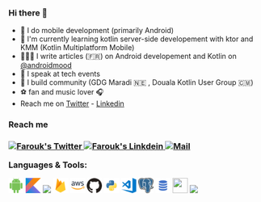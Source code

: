 <h3>Hi there 👋</h3>
  
- 📱 I do mobile development (primarily Android)
- 🔭 I'm currently learning kotlin server-side developement with ktor and KMM (Kotlin Multiplatform Mobile)
- 🧑🏽‍💻 I write articles (🇫🇷) on Android developement and Kotlin on [@androidmood](https://medium.com/androidmood)
- 🎤 I speak at tech events
- 🙌 I build community (GDG Maradi 🇳🇪 , Douala Kotlin User Group 🇨🇲)
- ⚽ fan and music lover 🎧
- Reach me on [Twitter]("https://twitter.com/sabiiou") - [Linkedin]("https://linkedin.com/in/farouksabiou/")

<h3>Reach me<h3/>

<a href="https://twitter.com/sabiiou">
  <img height="30" width="30" alt="Farouk's Twitter" width="22px" src="https://www.vectorlogo.zone/logos/twitter/twitter-icon.svg" />
</a>
<a href="https://linkedin.com/in/farouksabiou">
  <img height="30" width="30" alt="Farouk's Linkdein" width="22px" src="https://www.vectorlogo.zone/logos/linkedin/linkedin-tile.svg" />
</a>
  <a href="mailto:sfarouk298@gmail.com">
  <img height="30" width="30" alt="Mail" width="22px" src="https://www.vectorlogo.zone/logos/gmail/gmail-tile.svg" />
</a>


Languages & Tools:

<img height="30" weight="30" src="https://raw.githubusercontent.com/github/explore/80688e429a7d4ef2fca1e82350fe8e3517d3494d/topics/android/android.png"/> <img height="30" weight="30" src="https://raw.githubusercontent.com/github/explore/80688e429a7d4ef2fca1e82350fe8e3517d3494d/topics/kotlin/kotlin.png"/> <img height="30" weight="30" src="https://devicons.github.io/devicon/devicon.git/icons/java/java-original-wordmark.svg"/> <img height="30" weight="30" src="https://raw.githubusercontent.com/github/explore/80688e429a7d4ef2fca1e82350fe8e3517d3494d/topics/firebase/firebase.png"/> <img height="30" src="https://raw.githubusercontent.com/github/explore/fbceb94436312b6dacde68d122a5b9c7d11f9524/topics/aws/aws.png"/> <img height="30" weight="30" src="https://raw.githubusercontent.com/github/explore/89bdd9644f44d1b12180fd512b95574fe4c54617/topics/github-api/github-api.png"/> <img height="30" src="https://raw.githubusercontent.com/github/explore/80688e429a7d4ef2fca1e82350fe8e3517d3494d/topics/python/python.png"/> <img height="30" weight="30" src="https://raw.githubusercontent.com/github/explore/80688e429a7d4ef2fca1e82350fe8e3517d3494d/topics/visual-studio-code/visual-studio-code.png"/> <img height="30" weight="30" src="https://raw.githubusercontent.com/github/explore/80688e429a7d4ef2fca1e82350fe8e3517d3494d/topics/postgresql/postgresql.png"/> <img height="30" src="https://raw.githubusercontent.com/github/explore/80688e429a7d4ef2fca1e82350fe8e3517d3494d/topics/sql/sql.png"/> <img height="30" width="30" src="https://www.vectorlogo.zone/logos/google_cloud/google_cloud-icon.svg"/> <img height="30" weight="30" src="https://raw.githubusercontent.com/hhariri/ktor-samples/master/resources/static/ktor_logo.svg"/>
